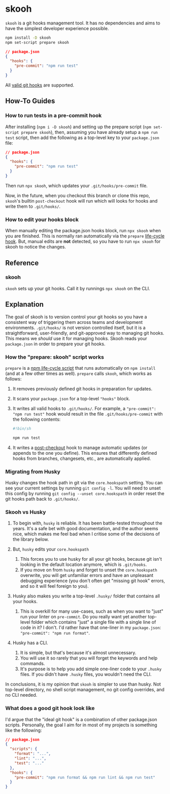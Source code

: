 # skooh

`skooh` is a git hooks management tool. It has no dependencies and aims to have the simplest developer experience possible.

```sh
npm install -D skooh
npm set-script prepare skooh
```

```json
// package.json
{
  "hooks": {
    "pre-commit": "npm run test"
  }
}
```

All [valid git hooks](https://git-scm.com/docs/githooks#_hooks) are supported.

[1]: https://docs.npmjs.com/cli/v8/using-npm/scripts#life-cycle-scripts

## How-To Guides

### How to run tests in a pre-commit hook

After installing (`npm i -D skooh`) and setting up the prepare script (`npm set-script prepare skooh`), then, assuming you have already setup a `npm run test` script, then add the following as a top-level key to your `package.json` file:

```json
// package.json
{
  "hooks": {
    "pre-commit": "npm run test"
  }
}
```

Then run `npx skooh`, which updates your `.git/hooks/pre-commit` file.

Now, in the future, when you checkout this branch or clone this repo, `skooh`'s builtin `post-checkout` hook will run which will looks for hooks and write them to `.git/hooks/`.

### How to edit your hooks block

When manually editing the package.json hooks block, run `npx skooh` when you are finished. This is normally ran automatically via the `prepare` [life-cycle hook](https://docs.npmjs.com/cli/v8/using-npm/scripts#life-cycle-scripts). But, manual edits are **not** detected, so you have to run `npx skooh` for skooh to notice the changes.

## Reference

### skooh

`skooh` sets up your git hooks. Call it by runnings `npx skooh` on the CLI.

## Explanation

The goal of skooh is to version control your git hooks so you have a consistent way of triggering them across teams and development environments. `.git/hooks/` is not version controlled itself, but it is a straightforward, user-friendly, and git-approved way to managing git hooks. This means we _should_ use it for managing hooks. Skooh reads your `package.json` in order to prepare your git hooks.

### How the "prepare: skooh" script works

`prepare` is a [npm life-cycle script](https://docs.npmjs.com/cli/v8/using-npm/scripts#life-cycle-scripts) that runs automatically on `npm install` (and at a few other times as well). `prepare` calls `skooh`, which works as follows:

1. It removes previously defined git hooks in preparation for updates.
1. It scans your `package.json` for a top-level `"hooks"` block.
1. It writes all valid hooks to `.git/hooks/`. For example, a `"pre-commit": "npm run test"` hook would result in the file `.git/hooks/pre-commit` with the following contents:

   ```sh
   #!bin/sh

   npm run test

   ```

1. It writes a [post-checkout](https://git-scm.com/docs/githooks#_post_checkout) hook to manage automatic updates (or appends to the one you define). This ensures that differently defined hooks from branches, changesets, etc., are automatically applied.

### Migrating from Husky

Husky changes the hook path in git via the `core.hookspath` setting. You can see your current settings by running `git config -l`. You will need to unset this config by running `git config --unset core.hookspath` in order reset the git hooks path back to `.git/hooks/`.

### Skooh vs Husky

1. To begin with, `husky` is reliable. It has been battle-tested throughout the years. It's a safe bet with good documentation, and the author seems nice, which makes me feel bad when I critise some of the decisions of the library below.

1. But, `husky` edits your `core.hookspath`

   1. This forces you to use husky for all your git hooks, because git isn't looking in the default location anymore, which is `.git/hooks`.
   1. If you move on from `husky` and forget to unset the `core.hookspath` overwrite, you will get unfamiliar errors and have an unpleasant debugging experience (you don't often get "missing git hook" errors, and so it will feel foreign to you).

1. Husky also makes you write a top-level `.husky/` folder that contains all your hooks.

   1. This is overkill for many use-cases, such as when you want to "just" run your linter on `pre-commit`. Do you really want yet another top-level folder which contains "just" a single file with a single line of code in it? I don't. I'd rather have that one-liner in my `package.json`: `"pre-commit": "npm run format"`.

1. Husky has a CLI.
   1. It is simple, but that's because it's almost unnecessary.
   1. You will use it so rarely that you will forget the keywords and help commands.
   1. It's purpose is to help you add simple one-liner code to your `.husky` files. If you didn't have `.husky` files, you wouldn't need the CLI.

In conclusions, it is my opinion that `skooh` is simpler to use than husky. Not top-level directory, no shell script management, no git config overrides, and no CLI needed.

### What does a good git hook look like

I'd argue that the "ideal git hook" is a combination of other package.json scripts. Personally, the goal I aim for in most of my projects is something like the following:

```json
// package.json
{
  "scripts": {
    "format": "...",
    "lint": "...",
    "test": "..."
  },
  "hooks": {
    "pre-commit": "npm run format && npm run lint && npm run test"
  }
}
```
